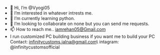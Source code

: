 - 👋 Hi, I’m @Vyogi05
- 👀 I’m interested in whatever intrests me.
- 🌱 I’m currently learning python.
- 💞️ I’m looking to collaborate on none but you can send  me requests.
- 📫 How to reach me.. iamrehan05@Gmail.com
- I run customized PC building business if you want me to build your PC Contact: infinitycustoms.jalna@gmail.com\ intagram: @infinitycustomsofficial
